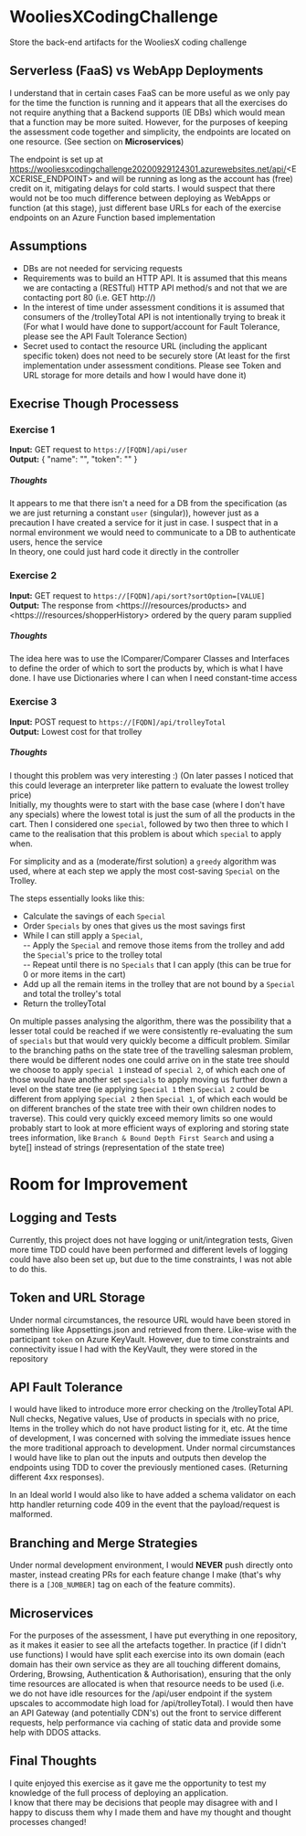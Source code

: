 # WooliesXCodingChallenge
Store the back-end artifacts for the WooliesX coding challenge

## Serverless (FaaS) vs WebApp Deployments
I understand that in certain cases FaaS can be more useful as we only pay for the time the function is running and it appears that all the exercises do not require anything that a Backend supports (IE DBs) which would mean that a function may be more suited. However, for the purposes of keeping the assessment code together and simplicity, the endpoints are located on one resource. (See section on **Microservices**)

The endpoint is set up at https://wooliesxcodingchallenge20200929124301.azurewebsites.net/api/<EXCERISE_ENDPOINT> and will be running as long as the account has (free) credit on it, mitigating delays for cold starts. I would suspect that there would not be too much difference between deploying as WebApps or function (at this stage), just different base URLs for each of the exercise endpoints on an Azure Function based implementation

## Assumptions
- DBs are not needed for servicing requests
- Requirements was to build an HTTP API. It is assumed that this means we are contacting a (RESTful) HTTP API method/s and not that we are contacting port 80 (i.e. GET http://)
- In the interest of time under assessment conditions it is assumed that consumers of the /trolleyTotal API is not intentionally trying to break it (For what I would have done to support/account for Fault Tolerance, please see the API Fault Tolerance Section)
- Secret used to contact the resource URL (including the applicant specific token) does not need to be securely store (At least for the first implementation under assessment conditions. Please see Token and URL storage for more details and how I would have done it)


## Execrise Though Processess
### Exercise 1
**Input:** GET request to `https://[FQDN]/api/user`\
**Output:** { "name": "<NAME>", "token": "<TOKEN>" }

##### Thoughts
It appears to me that there isn't a need for a DB from the specification (as we are just returning a constant `user` (singular)), however just as a precaution I have created a service for it just in case. I suspect that in a normal environment we would need to communicate to a DB to authenticate users, hence the service\
In theory, one could just hard code it directly in the controller

### Exercise 2
**Input:** GET request to `https://[FQDN]/api/sort?sortOption=[VALUE]`\
**Output:** The response from <https://<FQDN>/resources/products> and <https://<FQDN>/resources/shopperHistory> ordered by the query param supplied
  
##### Thoughts
The idea here was to use the IComparer/Comparer Classes and Interfaces to define the order of which to sort the products by, which is what I have done.
I have use Dictionaries where I can when I need constant-time access

### Exercise 3
**Input:** POST request to `https://[FQDN]/api/trolleyTotal`\
**Output:** Lowest cost for that trolley
  
##### Thoughts
I thought this problem was very interesting :) (On later passes I noticed that this could leverage an interpreter like pattern to evaluate the lowest trolley price)\
Initially, my thoughts were to start with the base case (where I don't have any specials) where the lowest total is just the sum of all the products in the cart. Then I considered one `special`, followed by two then three to which I came to the realisation that this problem is about which `special` to apply when.

For simplicity and as a (moderate/first solution) a `greedy` algorithm was used, where at each step we apply the most cost-saving `Special` on the Trolley. 

The steps essentially looks like this:
- Calculate the savings of each `Special`
- Order `Specials` by ones that gives us the most savings first
- While I can still apply a `Special`, \
-- Apply the `Special` and remove those items from the trolley and add the `Special`'s price to the trolley total\
-- Repeat until there is no `Specials` that I can apply (this can be true for 0 or more items in the cart)
- Add up all the remain items in the trolley that are not bound by a `Special` and total the trolley's total
- Return the trolleyTotal

On multiple passes analysing the algorithm, there was the possibility that a lesser total could be reached if we were consistently re-evaluating the sum of `specials` but that would very quickly become a difficult problem. Similar to the branching paths on the state tree of the travelling salesman problem, there would be different nodes one could arrive on in the state tree should we choose to apply `special 1` instead of `special 2`, of which each one of those would have another set `specials` to apply moving us further down a level on the state tree (ie applying `Special 1` then `Special 2` could be different from applying `Special 2` then `Special 1`, of which each would be on different branches of the state tree with their own children nodes to traverse). This could very quickly exceed memory limits so one would probably start to look at more efficient ways of exploring and storing state trees information, like `Branch & Bound Depth First Search` and using a byte[] instead of strings (representation of the state tree)

# Room for Improvement
## Logging and Tests
Currently, this project does not have logging or unit/integration tests, Given more time TDD could have been performed and different levels of logging could have also been set up, but due to the time constraints, I was not able to do this.

## Token and URL Storage
Under normal circumstances, the resource URL would have been stored in something like Appsettings.json and retrieved from there. Like-wise with the participant `token` on Azure KeyVault. However, due to time constraints and connectivity issue I had with the KeyVault, they were stored in the repository

## API Fault Tolerance
I would have liked to introduce more error checking on the /trolleyTotal API. Null checks, Negative values, Use of products in specials with no price, Items in the trolley which do not have product listing for it, etc. At the time of development, I was concerned with solving the immediate issues hence the more traditional approach to development. Under normal circumstances I would have like to plan out the inputs and outputs then develop the endpoints using TDD to cover the previously mentioned cases. (Returning different 4xx responses).

In an Ideal world I would also like to have added a schema validator on each http handler returning code 409 in the event that the payload/request is malformed.

## Branching and Merge Strategies
Under normal development environment, I would **NEVER** push directly onto master, instead creating PRs for each feature change I make (that's why there is a `[JOB_NUMBER]` tag on each of the feature commits).

## Microservices
For the purposes of the assessment, I have put everything in one repository, as it makes it easier to see all the artefacts together. In practice (if I didn't use functions) I would have split each exercise into its own domain (each domain has their own service as they are all touching different domains, Ordering, Browsing, Authentication & Authorisation), ensuring that the only time resources are allocated is when that resource needs to be used (i.e. we do not have idle resources for the /api/user endpoint if the system upscales to accommodate high load for /api/trolleyTotal). I would then have an API Gateway (and potentially CDN's) out the front to service different requests, help performance via caching of static data and provide some help with DDOS attacks.

## Final Thoughts
I quite enjoyed this exercise as it gave me the opportunity to test my knowledge of the full process of deploying an application.\
I know that there may be decisions that people may disagree with and I happy to discuss them why I made them and have my thought and thought processes changed!

